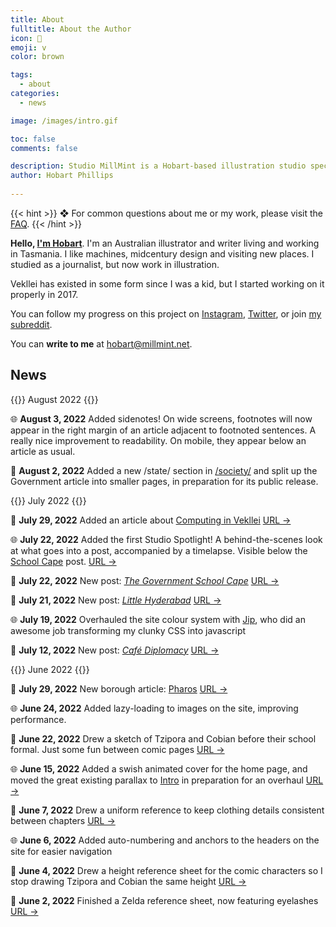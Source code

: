 ```yaml
---
title: About
fulltitle: About the Author
icon: 🪺
emoji: v
color: brown

tags: 
  - about
categories:
  - news

image: /images/intro.gif

toc: false
comments: false

description: Studio MillMint is a Hobart-based illustration studio specialising in utopian fiction.
author: Hobart Phillips
 
---
```

<!--{{<section>}}
![smallimg](https://images.millmint.net/images/mastheads/author.png)
{{</section>}}-->

{{< hint >}}
❖ For common questions about me or my work, please visit the [FAQ](/intro/faq/).
{{< /hint >}}

**Hello, [I'm Hobart](https://images.millmint.net/images/mastheads/author.png)**. I'm an Australian illustrator and writer living and working in Tasmania. I like machines, midcentury design and visiting new places. I studied as a journalist, but now work in illustration.

Vekllei has existed in some form since I was a kid, but I started working on it properly in 2017.

You can follow my progress on this project on [Instagram](https://www.instagram.com/melon.kony/), [Twitter](https://twitter.com/MelonKony), or join [my subreddit](https://www.reddit.com/r/vekllei). 

You can **write to me** at hobart@millmint.net.

## News

{{<hint header>}}
August 2022
{{</hint>}}

<span class="bulleticon">🌐</span> **August 3, 2022** Added sidenotes! On wide screens, footnotes will now appear in the right margin of an article adjacent to footnoted sentences. A really nice improvement to readability. On mobile, they appear below an article as usual.

<span class="bulleticon">📓</span> **August 2, 2022** Added a new /state/ section in [/society/](/utopia/society) and split up the Government article into smaller pages, in preparation for its public release.

{{<hint header>}}
July 2022
{{</hint>}}

<span class="bulleticon">📄</span> **July 29, 2022** Added an article about [Computing in Vekllei](/utopia/society/technology/computers/) <span class="spanlink"><a href="/utopia/society/technology/computers/">URL →</a></span>

<span class="bulleticon">🌐</span> **July 22, 2022** Added the first Studio Spotlight! A behind-the-scenes look at what goes into a post, accompanied by a timelapse. Visible below the [School Cape](/posts/2022-07-22-cape/) post. <span class="spanlink"><a href="/posts/2022-07-22-cape/">URL →</a></span>

<span class="bulleticon">📗</span> **July 22, 2022** New post: [*The Government School Cape*](/posts/2022-07-22-cape/) <span class="spanlink"><a href="/posts/2022-07-22-cape/">URL →</a></span>

<span class="bulleticon">📗</span> **July 21, 2022** New post: [*Little Hyderabad*](/posts/2022-07-21-hyderabad/) <span class="spanlink"><a href="/posts/2022-07-21-hyderabad/">URL →</a></span>

<span class="bulleticon">🌐</span> **July 19, 2022** Overhauled the site colour system with [Jip](https://jipfr.nl), who did an awesome job transforming my clunky CSS into javascript

<span class="bulleticon">📗</span> **July 12, 2022** New post: [*Café Diplomacy*](/posts/2022-07-12-vista/) <span class="spanlink"><a href="/posts/2022-07-12-vista/">URL →</a></span>

{{<hint header>}}
June 2022 
{{</hint>}}

<span class="bulleticon">📄</span> **July 29, 2022** New borough article: [Pharos](/utopia/landscape/boroughs/pharos/) <span class="spanlink"><a href="/utopia/landscape/boroughs/pharos/">URL →</a></span>

<span class="bulleticon">🌐</span> **June 24, 2022** Added lazy-loading to images on the site, improving performance.

<span class="bulleticon">📒</span> **June 22, 2022** Drew a sketch of Tzipora and Cobian before their school formal. Just some fun between comic pages <span class="spanlink"><a href="/images/sketches/formal.png">URL →</a></span>

<span class="bulleticon">🌐</span> **June 15, 2022** Added a swish animated cover for the home page, and moved the great existing parallax to [Intro](/intro) in preparation for an overhaul <span class="spanlink"><a href="https://millmint.net/images/mastheads/millmint.png">URL →</a></span>

<span class="bulleticon">📒</span> **June 7, 2022** Drew a uniform reference to keep clothing details consistent between chapters <span class="spanlink"><a href="https://millmint.net/images/sketches/comic/uniformref.jpg">URL →</a></span>

<span class="bulleticon">🌐</span> **June 6, 2022** Added auto-numbering and anchors to the headers on the site for easier navigation

<span class="bulleticon">📒</span> **June 4, 2022** Drew a height reference sheet for the comic characters so I stop drawing Tzipora and Cobian the same height <span class="spanlink"><a href="https://millmint.net/images/sketches/comic/heightref.jpg">URL →</a></span>

<span class="bulleticon">📒</span> **June 2, 2022** Finished a Zelda reference sheet, now featuring eyelashes <span class="spanlink"><a href="https://millmint.net/images/sketches/comic/zeldaref.jpg">URL →</a></span>


<!--
### Things I Like

* _Thunderbirds_ (1965 series)
* Studio Ghibli ([obviously](/news/essays/ghibli))
* [Jam Sandwich police livery](https://en.wikipedia.org/wiki/Jam_sandwich_(police_car))
* Shōwa period styles
* Italian cars
* [The Series-0 Shinkansen 🚅](https://en.wikipedia.org/wiki/0_Series_Shinkansen)
* [Snags](https://www.woolworths.com.au/shop/productdetails/820196/woolworths-beef-sausage)
* [Mtirado's wonderful work](https://www.musicauniversalis.space)

### Things I Don't Like
* Parsley
* The C.I.A.
* Bohos and beatniks
* Fellas who are "into history"
* Cutesy talk
* Risotto (sorry)
* Emirates (the airline)
-->
